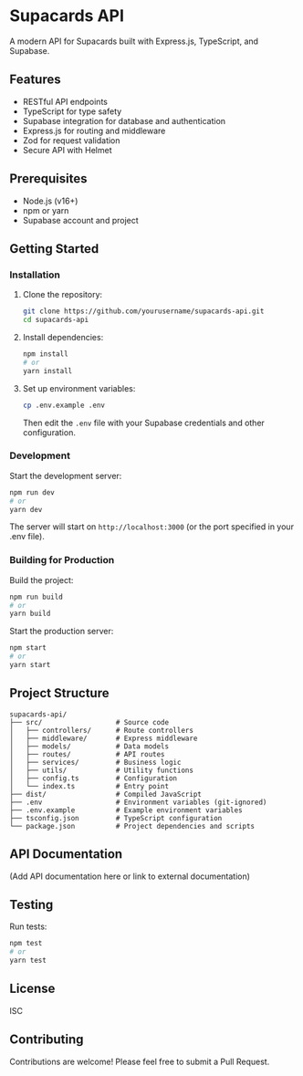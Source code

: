 # Supacards API

A modern API for Supacards built with Express.js, TypeScript, and Supabase.

## Features

- RESTful API endpoints
- TypeScript for type safety
- Supabase integration for database and authentication
- Express.js for routing and middleware
- Zod for request validation
- Secure API with Helmet

## Prerequisites

- Node.js (v16+)
- npm or yarn
- Supabase account and project

## Getting Started

### Installation

1. Clone the repository:
   ```bash
   git clone https://github.com/yourusername/supacards-api.git
   cd supacards-api
   ```

2. Install dependencies:
   ```bash
   npm install
   # or
   yarn install
   ```

3. Set up environment variables:
   ```bash
   cp .env.example .env
   ```
   Then edit the `.env` file with your Supabase credentials and other configuration.

### Development

Start the development server:

```bash
npm run dev
# or
yarn dev
```

The server will start on `http://localhost:3000` (or the port specified in your .env file).

### Building for Production

Build the project:

```bash
npm run build
# or
yarn build
```

Start the production server:

```bash
npm start
# or
yarn start
```

## Project Structure

```
supacards-api/
├── src/                  # Source code
│   ├── controllers/      # Route controllers
│   ├── middleware/       # Express middleware
│   ├── models/           # Data models
│   ├── routes/           # API routes
│   ├── services/         # Business logic
│   ├── utils/            # Utility functions
│   ├── config.ts         # Configuration
│   └── index.ts          # Entry point
├── dist/                 # Compiled JavaScript
├── .env                  # Environment variables (git-ignored)
├── .env.example          # Example environment variables
├── tsconfig.json         # TypeScript configuration
└── package.json          # Project dependencies and scripts
```

## API Documentation

(Add API documentation here or link to external documentation)

## Testing

Run tests:

```bash
npm test
# or
yarn test
```

## License

ISC

## Contributing

Contributions are welcome! Please feel free to submit a Pull Request. 